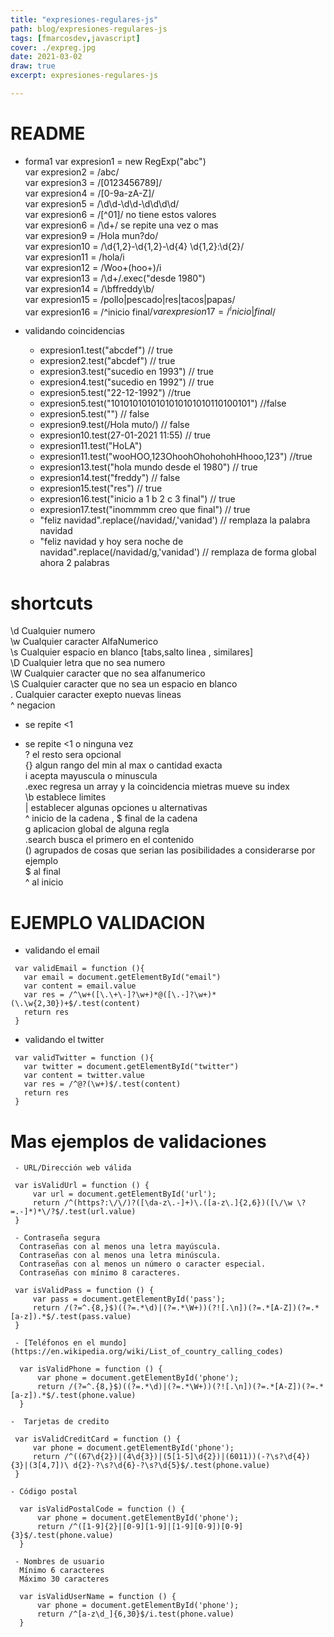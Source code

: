 ```yaml
---
title: "expresiones-regulares-js"
path: blog/expresiones-regulares-js
tags: [fmarcosdev,javascript]
cover: ./expreg.jpg
date: 2021-03-02
draw: true
excerpt: expresiones-regulares-js

---
```



# README

- forma1
var expresion1 = new RegExp("abc")  
var expresion2 =  /abc/  
var expresion3 = /[0123456789]/  
var expresion4 = /[0-9a-zA-Z]/     
var expresion5 = /\d\d-\d\d-\d\d\d\d/   
var expresion6 = /[^01]/              no tiene estos valores  
var expresion6 = /\d+/                se repite una vez o mas  
var expresion9 = /Hola mun?do/  
var expresion10 = /\d{1,2}-\d{1,2}-\d{4} \d{1,2}:\d{2}/  
var expresion11 = /hola/i  
var expresion12 = /Woo+(hoo+)/i  
var expresion13 = /\d+/.exec("desde 1980")  
var expresion14 = /\bffreddy\b/      
var expresion15 = /pollo|pescado|res|tacos|papas/      
var expresion16 = /^inicio final$/      
var expresion17 = /^inicio|final$/      



- validando coincidencias
  - expresion1.test("abcdef")   // true
  - expresion2.test("abcdef")   // true
  - expresion3.test("sucedio en 1993") // true
  - expresion4.test("sucedio en 1992") // true
  - expresion5.test("22-12-1992") //true
  - expresion5.test("1010101010101010101010110100101") //false
  - expresion5.test("") // false 
  - expresion9.test(/Hola muto/) // false
  - expresion10.test(27-01-2021 11:55) // true
  - expresion11.test("HoLA")
  - expresion11.test("wooHOO,123OhoohOhohohohHhooo,123") //true
  - expresion13.test("hola mundo desde el 1980")   // true
  - expresion14.test("freddy")   // false
  - expresion15.test("res")   // true
  - expresion16.test("inicio  a 1 b 2 c 3 final") // true 
  - expresion17.test("inommmm creo que final") // true
  - "feliz navidad".replace(/navidad/,'vanidad') // remplaza la palabra navidad
  - "feliz navidad y hoy sera noche de navidad".replace(/navidad/g,'vanidad') // remplaza de forma global ahora 2 palabras



   

# shortcuts

\d Cualquier numero  
\w Cualquier caracter AlfaNumerico  
\s Cualquier espacio en blanco [tabs,salto linea , similares]  
\D Cualquier letra que no sea numero   
\W Cualquier caracter que no sea alfanumerico   
\S Cualquier caracter que no sea un espacio en blanco   
.  Cualquier caracter exepto nuevas lineas   
^  negacion   
+  se repite <1   
*  se repite <1 o ninguna vez   
?  el resto sera opcional   
{} algun rango del min al max o cantidad exacta   
i  acepta mayuscula o minuscula   
.exec regresa un array  y la coincidencia mietras mueve su index   
\b  establece limites   
|   establecer algunas opciones u alternativas  
^ inicio de la cadena  ,   $ final de la cadena  
g aplicacion global de alguna regla  
.search busca el primero en el contenido  
()  agrupados de cosas que serian las posibilidades a considerarse por ejemplo  
$ al final   
^ al inicio  


# EJEMPLO VALIDACION

- validando el email

 ```
  var validEmail = function (){  
    var email = document.getElementById("email")
    var content = email.value
    var res = /^\w+([\.\+\-]?\w+)*@([\.-]?\w+)*(\.\w{2,30})+$/.test(content)
    return res
  }
 ```

  - validando el twitter

 ```
  var validTwitter = function (){
    var twitter = document.getElementById("twitter")
    var content = twitter.value
    var res = /^@?(\w+)$/.test(content)
    return res
  }
 ```

  # Mas ejemplos de validaciones

    
     - URL/Dirección web válida
    
   ```
    var isValidUrl = function () {
        var url = document.getElementById('url');
        return /^(https?:\/\/)?([\da-z\.-]+)\.([a-z\.]{2,6})([\/\w \?=.-]*)*\/?$/.test(url.value)
    }
   ```

  
     - Contraseña segura  
      Contraseñas con al menos una letra mayúscula.  
      Contraseñas con al menos una letra minúscula.  
      Contraseñas con al menos un número o caracter especial.  
      Contraseñas con mínimo 8 caracteres.  
     
   ```
    var isValidPass = function () {
        var pass = document.getElementById('pass');
        return /(?=^.{8,}$)((?=.*\d)|(?=.*\W+))(?![.\n])(?=.*[A-Z])(?=.*[a-z]).*$/.test(pass.value)
    }
   ```

    
     - [Teléfonos en el mundo](https://en.wikipedia.org/wiki/List_of_country_calling_codes)  
    
  ```
    var isValidPhone = function () {
        var phone = document.getElementById('phone');
        return /(?=^.{8,}$)((?=.*\d)|(?=.*\W+))(?![.\n])(?=.*[A-Z])(?=.*[a-z]).*$/.test(phone.value)
    }
  ```

    
    -  Tarjetas de credito  
     
   ```
    var isValidCreditCard = function () {
        var phone = document.getElementById('phone');
        return /^((67\d{2})|(4\d{3})|(5[1-5]\d{2})|(6011))(-?\s?\d{4}){3}|(3[4,7])\ d{2}-?\s?\d{6}-?\s?\d{5}$/.test(phone.value)
    }
   ```

    
    - Código postal  
     
  ```
    var isValidPostalCode = function () {
        var phone = document.getElementById('phone');
        return /^([1-9]{2}|[0-9][1-9]|[1-9][0-9])[0-9]{3}$/.test(phone.value)
    }
  ```

    
     - Nombres de usuario  
      Mínimo 6 caracteres  
      Máximo 30 caracteres  
     
  ```
    var isValidUserName = function () {
        var phone = document.getElementById('phone');
        return /^[a-z\d_]{6,30}$/i.test(phone.value)
    }
  ```
